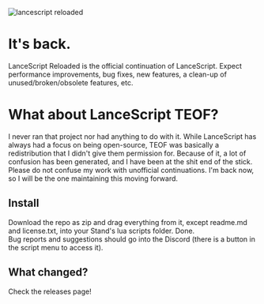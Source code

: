 ![lancescript reloaded](https://images2.imgbox.com/ae/9d/DdotE7af_o.png)
# It's back.  
LanceScript Reloaded is the official continuation of LanceScript. Expect performance improvements, bug fixes, new features, a clean-up of unused/broken/obsolete features, etc.

# What about LanceScript TEOF?  
I never ran that project nor had anything to do with it. While LanceScript has always had a focus on being open-source, TEOF was basically a redistribution that I didn't give them permission for. Because of it, a lot of confusion has been generated, and I have been at the shit end of the stick.  
Please do not confuse my work with unofficial continuations. I'm back now, so I will be the one maintaining this moving forward.  

## Install
Download the repo as zip and drag everything from it, except readme.md and license.txt, into your Stand's lua scripts folder. Done.  
Bug reports and suggestions should go into the Discord (there is a button in the script menu to access it).

## What changed? 
Check the releases page!